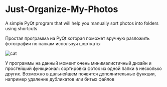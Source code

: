 # Just-Organize-My-Photos
A simple PyQt program that will help you manually sort photos into folders using shortcuts

Простая программа на PyQt которая поможет вручную разложить фотографии по папкам используя шорткаты

![cat](https://raw.githubusercontent.com/CyberPotat42/Just-Organize-My-Photos/blob/main/images/cat.png)

У программы на данный момент очень минималистичный дизайн и простейший функционал: сортировка фоток из одной папки в несколько других. Возможно в дальнейшем появятся дополнительные функции, например удаление дубликатов или битых файлов